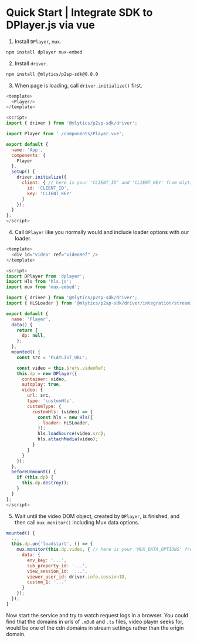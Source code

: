 # Quick Start | Integrate SDK to DPlayer.js via vue

1. Install `DPlayer`, `mux`.

  ```bash
  npm install dplayer mux-embed
  ```

2. Install `driver`.

  ```bash
  npm install @mlytics/p2sp-sdk@0.8.0
  ```

3. When page is loading, call `driver.initialize()` first.

  ```javascript
  <template>
    <Player/>
  </template>

  <script>
  import { driver } from '@mlytics/p2sp-sdk/driver';

  import Player from './components/Player.vue';

  export default {
    name: 'App',
    components: {
      Player
    },
    setup() {
      driver.initialize({
        client: { // here is your 'CLIENT_ID' and 'CLIENT_KEY' from mlytics portal
          id: 'CLIENT_ID',
          key: 'CLIENT_KEY'
        }
      });
    }
  };
  </script>
  ```

4. Call `DPlayer` like you normally would and include loader options with our loader.

  ```javascript
  <template>
    <div id="video" ref="videoRef" />
  </template>

  <script>
  import DPlayer from 'dplayer';
  import Hls from 'hls.js';
  import mux from 'mux-embed';

  import { driver } from '@mlytics/p2sp-sdk/driver';
  import { HLSLoader } from '@mlytics/p2sp-sdk/driver/integration/streaming/hls';

  export default {
    name: 'Player',
    data() {
      return {
        dp: null,
      };
    },
    mounted() {
      const src = 'PLAYLIST_URL';

      const video = this.$refs.videoRef;
      this.dp = new DPlayer({
        container: video,
        autoplay: true,
        video: {
          url: src,
          type: 'customHls',
          customType: {
            customHls: (video) => {
              const hls = new Hls({
                loader: HLSLoader,
              });
              hls.loadSource(video.src);
              hls.attachMedia(video);
            }
          }
        }
      });
    },
    beforeUnmount() {
      if (this.dp) {
        this.dp.destroy();
      }
    }
  };
  </script>
  ```

5. Wait until the video DOM object, created by `DPlayer`, is finished, and then call `mux.monitor()` including Mux data options.

  ```javascript
  mounted() {
    ...
    this.dp.on('loadstart', () => {
      mux.monitor(this.dp.video, { // here is your 'MUX_DATA_OPTIONS' from mlytics portal
        data: {
          env_key: '...',
          sub_property_id: '...',
          view_session_id: '...',
          viewer_user_id: driver.info.sessionID,
          custom_1: '...'
        }
      });
    });
  }
  ```

Now start the service and try to watch request logs in a browser. You could find that the domains in urls of `.m3u8` and `.ts` files, video player seeks for,  would be one of the cdn domains in stream settings rather than the origin domain.
